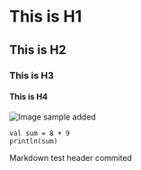 # This is H1
## This is H2
### This is H3
#### This is H4

![Image sample added](https://octodex.github.com/images/yaktocat.png)

```
val sum = 8 + 9
println(sum)
```

Markdown test header commited
